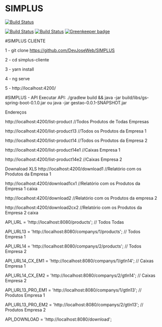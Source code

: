 # SIMPLUS
[![Build Status](https://travis-ci.org/DevJoseWeb/SIMPLUS.svg?branch=master)](https://travis-ci.org/DevJoseWeb/SIMPLUS)


[![Build Status](https://github.com/DevJoseWeb/SIMPLUS/blob/master/1.png)](https://www.youtube.com/watch?v=EBKLgGdJ-LA)
[![Build Status](https://github.com/DevJoseWeb/SIMPLUS/blob/master/2.png)](https://www.youtube.com/watch?v=EBKLgGdJ-LA) [![Greenkeeper badge](https://badges.greenkeeper.io/DevJoseWeb/SIMPLUS.svg)](https://greenkeeper.io/)


#SIMPLUS CLIENTE

1 - git clone https://github.com/DevJoseWeb/SIMPLUS

2 - cd simplus-cliente	

3 - yarn install

4 - ng serve

5 - http://localhost:4200/

#SIMPLUS - API
Executar API:
./gradlew build && java -jar build/libs/gs-spring-boot-0.1.0.jar
 ou
java -jar gestao-0.0.1-SNAPSHOT.jar

Endereços
  
  http://localhost:4200/list-product  //Todos Produtos de Todas Empresas

  http://localhost:4200/list-product13 //Todos os Produtos da Empresa 1

  http://localhost:4200/list-product14 //Todos os Produtos da Empresa 2

  http://localhost:4200/list-product14e1 //Caixas Empresa 1

  http://localhost:4200/list-product14e2 //Caixas Empresa 2
  
Downaload XLS
  http://localhost:4200/download1 //Relatório com os Produtos da Empresa 1

  http://localhost:4200/download1cx1 //Relatório com os Produtos da Empresa 1 caixa

  http://localhost:4200/download2 //Relatório com os Produtos da empresa 2

  http://localhost:4200/download2cx2 //Relatório com os Produtos da Empresa 2 caixa

  API_URL = 'http://localhost:8080/products'; // Todos Todas

  API_URL13 = 'http://localhost:8080/companys/1/products'; // Todos Empresa 1

  API_URL14 = 'http://localhost:8080/companys/2/products'; // Todos Empresa 2

  API_URL14_CX_EM1 = 'http://localhost:8080/companys/1/gtln14'; // Caixas Empresa 1

  API_URL14_CX_EM2 = 'http://localhost:8080/companys/2/gtln14'; // Caixas Empresa 2

  API_URL13_PRO_EM1 = 'http://localhost:8080/companys/1/gtln13'; // Produtos Empresa 1

  API_URL13_PRO_EM2 = 'http://localhost:8080/companys/2/gtln13'; // Produtos Empresa 2
  
  API_DOWNLOAD = 'http://localhost:8080/download';
